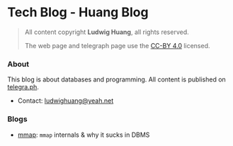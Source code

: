 # Tech Blog - Huang Blog

> All content copyright **Ludwig Huang**, all rights reserved.
>
> The web page and telegraph page use the [CC-BY 4.0](https://creativecommons.org/licenses/by/4.0/) licensed.

### About

This blog is about databases and programming. All content is published on [telegra.ph](https://telegra.ph).

* Contact: [ludwighuang@yeah.net](mailto:ludwighuang@yeah.net)

### Blogs

* [mmap](https://telegra.ph/mmap-internals--why-it-sucks-in-DBMS-10-08): `mmap` internals & why it sucks in DBMS
